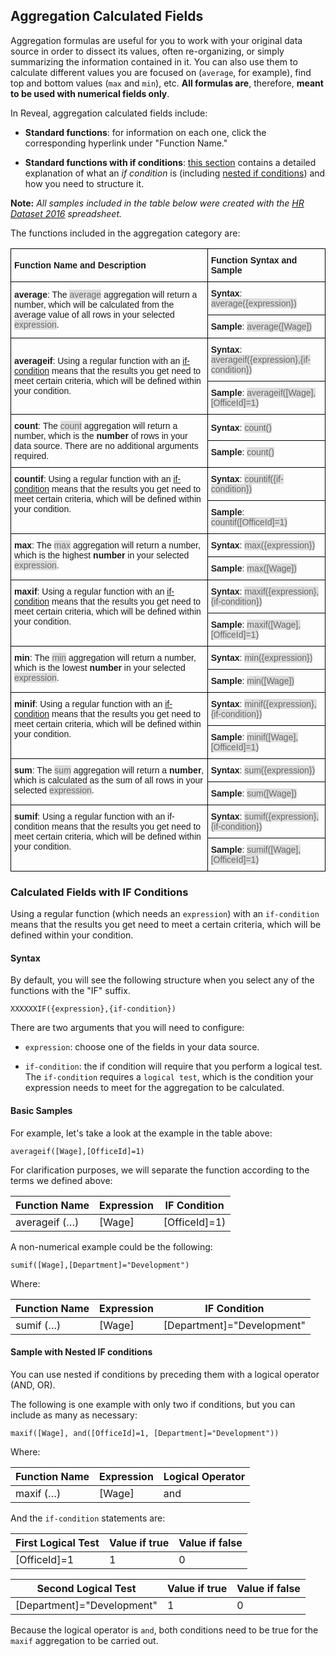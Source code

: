 ## Aggregation Calculated Fields


Aggregation formulas are useful for you to work with your original data
source in order to dissect its values, often re-organizing, or simply
summarizing the information contained in it. You can also use them to
calculate different values you are focused on (`average`, for example),
find top and bottom values (`max` and `min`), etc. **All formulas are**,
therefore, **meant to be used with numerical fields only**.

In Reveal, aggregation calculated fields include:

  - **Standard functions**: for information on each one, click the corresponding hyperlink under "Function Name."

  - **Standard functions with if conditions**: [this section](#aggregation-if-condition) contains a detailed explanation of what an *if condition* is (including [nested if conditions](#nested-if-conditions)) and how you need to structure
    it.

**Note:** *All samples included in the table below were created with the
[HR Dataset 2016](http://download.infragistics.com/reportplus/help/samples/HR%20Dataset_2016.xlsx)
spreadsheet.*

The functions included in the aggregation category are:

<style type="text/css">
.tg  {border-collapse:collapse;border-spacing:0;}
.tg td{font-family:Arial, sans-serif;font-size:14px;padding:10px 5px;border-style:solid;border-width:1px;overflow:hidden;word-break:normal;border-color:black;}
.tg th{font-family:Arial, sans-serif;font-size:14px;font-weight:normal;padding:10px 5px;border-style:solid;border-width:1px;overflow:hidden;word-break:normal;border-color:black;}
.tg .tg-cly1{text-align:left;vertical-align:middle}
.tg .tg-0lax{text-align:left;vertical-align:top}
.gray-snippet-cstm{color: #666;background-color: #ddd;}
</style>
<table class="tg" style="undefined;table-layout: fixed">
  <tr>
    <th class="tg-cly1"><span style="font-weight:bold">Function Name and Description</span></th>
    <th class="tg-cly1"><span style="font-weight:bold">Function Syntax and Sample</span></th>
  </tr>
  <tr>
    <td class="tg-cly1" rowspan="2"><span style="font-weight:bold">average</span>: The <span class="gray-snippet-cstm">average</span> aggregation will return a number, which will be calculated from the average value of all rows in your selected <span class="gray-snippet-cstm">expression</span>.</td>
    <td class="tg-cly1"><span style="font-weight:bold">Syntax</span>: <span class="gray-snippet-cstm">average({expression})</span></td>
  </tr>
  <tr>
    <td class="tg-cly1"><span style="font-weight:bold">Sample</span>: <span class="gray-snippet-cstm">average([Wage])</span></td>
  </tr>
  <tr>
    <td class="tg-cly1" rowspan="2"><span style="font-weight:bold">averageif</span>: Using a regular function with an <a href="#aggregation-if-condition">if-condition</a> means that the results you get need to meet certain criteria, which will be defined within your condition.</td>
    <td class="tg-cly1"><span style="font-weight:bold">Syntax</span>: <span class="gray-snippet-cstm">averageif({expression},{if-condition})</span></td>
  </tr>
  <tr>
    <td class="tg-cly1"><span style="font-weight:bold">Sample</span>: <span class="gray-snippet-cstm">averageif([Wage],[OfficeId]=1)</span></td>
  </tr>
  <tr>
    <td class="tg-cly1" rowspan="2"><span style="font-weight:bold">count</span>: The <span class="gray-snippet-cstm">count</span> aggregation will return a number, which is the <span style="font-weight:bold">number</span> of rows in your data source. There are no additional arguments required.</td>
    <td class="tg-cly1"><span style="font-weight:bold">Syntax</span>: <span class="gray-snippet-cstm">count()</span></td>
  </tr>
  <tr>
    <td class="tg-0lax"><span style="font-weight:bold">Sample</span>: <span class="gray-snippet-cstm">count()</span></td>
  </tr>
  <tr>
    <td class="tg-0lax" rowspan="2"><span style="font-weight:bold">countif</span>: Using a regular function with an <a href="#aggregation-if-condition">if-condition</a> means that the results you get need to meet certain criteria, which will be defined within your condition.</td>
    <td class="tg-0lax"><span style="font-weight:bold">Syntax</span>: <span class="gray-snippet-cstm"> <span class="gray-snippet-cstm">countif({if-condition})</span></td>
  </tr>
  <tr>
    <td class="tg-0lax"><span style="font-weight:bold">Sample</span>: <span class="gray-snippet-cstm">countif([OfficeId]=1)</span></td>
  </tr>
  <tr>
    <td class="tg-0lax" rowspan="2"><span style="font-weight:bold">max</span>: The <span class="gray-snippet-cstm">max</span> aggregation will return a number, which is the highest <span style="font-weight:bold">number</span> in your selected <span class="gray-snippet-cstm">expression</span>.</td>
    <td class="tg-0lax"><span style="font-weight:bold">Syntax</span>: <span class="gray-snippet-cstm"> max({expression})</span></td>
  </tr>
  <tr>
    <td class="tg-0lax"><span style="font-weight:bold">Sample</span>: <span class="gray-snippet-cstm"> max([Wage])</span></td>
  </tr>
  <tr>
    <td class="tg-0lax" rowspan="2"><span style="font-weight:bold">maxif</span>: Using a regular function with an <a href="#aggregation-if-condition">if-condition</a> means that the results you get need to meet certain criteria, which will be defined within your condition.</td>
    <td class="tg-0lax"><span style="font-weight:bold">Syntax</span>: <span class="gray-snippet-cstm">maxif({expression},{if-condition})</span></td>
  </tr>
  <tr>
    <td class="tg-0lax"><span style="font-weight:bold">Sample</span>: <span class="gray-snippet-cstm">maxif([Wage],[OfficeId]=1)</span></td>
  </tr>
  <tr>
    <td class="tg-0lax" rowspan="2"><span style="font-weight:bold">min</span>: The <span class="gray-snippet-cstm">min</span> aggregation will return a number, which is the lowest <span style="font-weight:bold">number</span> in your selected <span class="gray-snippet-cstm">expression</span>.</td>
    <td class="tg-0lax"><span style="font-weight:bold">Syntax</span>: <span class="gray-snippet-cstm"> min({expression})</span></td>
  </tr>
  <tr>
    <td class="tg-0lax"><span style="font-weight:bold">Sample</span>: <span class="gray-snippet-cstm"> min([Wage])</span></td>
  </tr>
  <tr>
    <td class="tg-0lax" rowspan="2"><span style="font-weight:bold">minif</span>: Using a regular function with an <a href="#aggregation-if-condition">if-condition</a> means that the results you get need to meet certain criteria, which will be defined within your condition.</td>
    <td class="tg-0lax"><span style="font-weight:bold">Syntax</span>: <span class="gray-snippet-cstm"> minif({expression},{if-condition})</span></td>
  </tr>
  <tr>
    <td class="tg-0lax"><span style="font-weight:bold">Sample</span>: <span class="gray-snippet-cstm"> minif([Wage],[OfficeId]=1)</span></td>
  </tr>
  <tr>
    <td class="tg-0lax" rowspan="2"><span style="font-weight:bold">sum</span>: The <span class="gray-snippet-cstm">sum</span> aggregation will return a <span style="font-weight:bold">number</span>, which is calculated as the sum of all rows in your selected <span class="gray-snippet-cstm">expression</span>.</td>
    <td class="tg-0lax"><span style="font-weight:bold">Syntax</span>: <span class="gray-snippet-cstm"> sum({expression})</span></td>
  </tr>
  <tr>
    <td class="tg-0lax"><span style="font-weight:bold">Sample</span>: <span class="gray-snippet-cstm"> sum([Wage])</span></td>
  </tr>
  <tr>
    <td class="tg-0lax" rowspan="2"><span style="font-weight:bold">sumif</span>: Using a regular function with an if-condition means that the results you get need to meet certain criteria, which will be defined within your condition.</td>
    <td class="tg-0lax"><span style="font-weight:bold">Syntax</span>: <span class="gray-snippet-cstm"> sumif({expression},{if-condition})</span></td>
  </tr>
  <tr>
    <td class="tg-0lax"><span style="font-weight:bold">Sample</span>: <span class="gray-snippet-cstm"> sumif([Wage],[OfficeId]=1)</span></td>
  </tr>
</table>


<a name='aggregation-if-condition'></a>
### Calculated Fields with IF Conditions

Using a regular function (which needs an `expression`) with an
`if-condition` means that the results you get need to meet a certain
criteria, which will be defined within your condition.

#### Syntax

By default, you will see the following structure when you select any of
the functions with the "IF" suffix.

`XXXXXXIF({expression},{if-condition})`

There are two arguments that you will need to configure:

  - `expression`: choose one of the fields in your data source.

  - `if-condition`: the if condition will require that you perform a
    logical test. The `if-condition` requires a `logical test`, which is
    the condition your expression needs to meet for the aggregation to
    be calculated.

#### Basic Samples

For example, let's take a look at the example in the table above:

`averageif([Wage],[OfficeId]=1)`

For clarification purposes, we will separate the function according to
the terms we defined above:

| Function Name  | Expression | IF Condition  |
| -------------- | ---------- | ------------- |
| averageif (…​)  | [Wage]     | [OfficeId]=1) |

A non-numerical example could be the following:

`sumif([Wage],[Department]="Development")`

Where:

| Function Name | Expression | IF Condition               |
| ------------- | ---------- | -------------------------- |
| sumif (…​)    | [Wage]      | [Department]="Development" |

<a name='nested-if-conditions'></a>
#### Sample with Nested IF conditions

You can use nested if conditions by preceding them with a logical
operator (AND, OR).

The following is one example with only two if conditions, but you can
include as many as necessary:

`maxif([Wage], and([OfficeId]=1, [Department]="Development"))`

Where:

| Function Name | Expression | Logical Operator |
| ------------- | ---------- | ---------------- |
| maxif (…​)     | [Wage]     | and              |

And the `if-condition` statements are:

| First Logical Test | Value if true | Value if false |
| ------------------ | ------------- | -------------- |
| [OfficeId]=1       | 1             | 0              |

| Second Logical Test        | Value if true | Value if false |
| -------------------------- | ------------- | -------------- |
| [Department]="Development" | 1             | 0              |

Because the logical operator is `and`, both conditions need to be true
for the `maxif` aggregation to be carried out.
